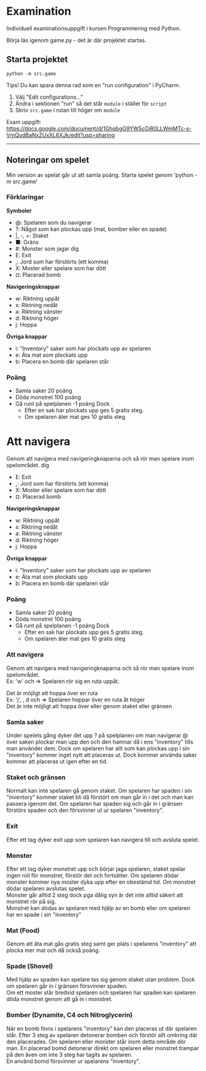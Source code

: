 # Examination

Individuell examinationsuppgift i kursen Programmering med Python.

Börja läs igenom game.py - det är där projektet startas.

## Starta projektet

```commandline
python -m src.game
```

Tips! Du kan spara denna rad som en "run configuration" i PyCharm.

1. Välj "Edit configurations..."
2. Ändra i sektionen "run" så det står `module` i stället för `script`
3. Skriv `src.game` i rutan till höger om `module`

Exam uppgift: https://docs.google.com/document/d/1GhqbgG9YW5cOiR0LLWmMTc-s-VmQudBaNxZUxXL6XJk/edit?usp=sharing

---

## Noteringar om spelet

Min version av spelat går ut att samla poäng.
Starta spelet genom 'python -m src.game'

### Förklaringar

**Symboler**

- @: Spelaren som du navigerar
- ?: Något som kan plockas upp (mat, bomber eller en spade)
- |, -, +: Staket
- ■: Gräns
- #: Monster som jagar dig
- E: Exit
- ,: Jord som har förstörts (ett komma)
- X: Moster eller spelare som har dött
- ¤: Placerad bomb

**Navigeringsknappar**

- w: Riktning uppåt
- s: Riktning nedåt
- a: Riktning vänster
- d: Riktning höger
- j: Hoppa

**Övriga knappar**

- i: "Inventory" saker som har plockats upp av spelaren
- e: Äta mat som plockats upp
- b: Placera en bomb där spelaren står

### Poäng

- Samla saker 20 poäng
- Döda monstret 100 poäng
- Gå runt på spelplanen -1 poäng
  Dock
  - Efter en sak har plockats upp ges 5 gratis steg.
  - Om spelaren äter mat ges 10 gratis steg

# Att navigera

Genom att navigera med navigeringknaparna och <enter> så rör man spelare inom spelområdet. dig

- E: Exit
- ,: Jord som har förstörts (ett komma)
- X: Moster eller spelare som har dött
- ¤: Placerad bomb

**Navigeringsknappar**

- w: Riktning uppåt
- s: Riktning nedåt
- a: Riktning vänster
- d: Riktning höger
- j: Hoppa

**Övriga knappar**

- i: "Inventory" saker som har plockats upp av spelaren
- e: Äta mat som plockats upp
- b: Placera en bomb där spelaren står

### Poäng

- Samla saker 20 poäng
- Döda monstret 100 poäng
- Gå runt på spelplanen -1 poäng
  Dock
  - Efter en sak har plockats upp ges 5 gratis steg.
  - Om spelaren äter mat ges 10 gratis steg

### Att navigera

Genom att navigera med navigeringknaparna och <enter> så rör man spelare inom spelområdet.  
Ex: 'w' och <enter> => Spelaren rör sig en ruta uppåt.

Det är möjligt att hoppa över en ruta  
Ex: 'j', <enter>, d och <enter> => Spelaren hoppar över en ruta åt höger  
Det är inte möjligt att hoppa över eller genom staket eller gränsen

### Samla saker

Under spelets gång dyker det upp ? på spelplanen om man navigerar @ över saken plockar
man upp den och den hamnar då i ens "inventory" tills man använder dem. Dock om spelaren
har allt som kan plockas upp i sin "inventory" kommer inget nytt att placeras ut. Dock
kommer använda saker kommer att placeras ut igen efter en tid.

### Staket och gränsen

Normalt kan inte spelaren gå genom staket. Om spelaren har spaden i sin "inventory"
kommer staket bli då förstört om man går in i det och man kan passera igenom det.
Om spelaren har spaden sig och går in i gränsen förstörs spaden och den försvinner
ut ur spelaren "inventory".

### Exit

Efter ett tag dyker exit upp som spelaren kan navigera till och avsluta spelet.

### Monster

Efter ett tag dyker monstret upp och börjar jaga spelaren, staket spelar ingen roll för
monstret, förstör det och fortsätter. Om spelaren dödar monster kommer nya moster dyka
upp efter en obestämd tid. Om monstret dödar spelaren avslutas spelet.  
Monster går alltid 2 steg dock pga dålig syn är det inte alltid säkert att monstret
rör på sig.  
Monstret kan dödas av spelaren med hjälp av en bomb eller om spelaren har en spade i
sin "inventory"

### Mat (Food)

Genom att äta mat gås gratis steg samt ger plats i spelarens "inventory" att plocka mer
mat och då också poäng.

### Spade (Shovel)

Med hjälp av spaden kan spelare tas sig genom staket utan problem. Dock om spelaren går
in i gränsen försvinner spaden.  
Om ett moster står bredvid spelaren och spelaren har spaden kan spelaren döda monstret
genom att gå in i monstret.

### Bomber (Dynamite, C4 och Nitroglycerin)

När en bomb finns i spelarens "inventory" kan den placeras ut där spelaren står. Efter
3 steg av spelaren detonerar bomben och förstör allt omkring där den placerades.
Om spelaren eller monster står inom detta område dör man. En placerad bomd detonerar
direkt om spelaren eller monstret trampar på den även om inte 3 steg har tagits av
spelaren.  
En använd bomd försvinner ur spelarens "inventory".
